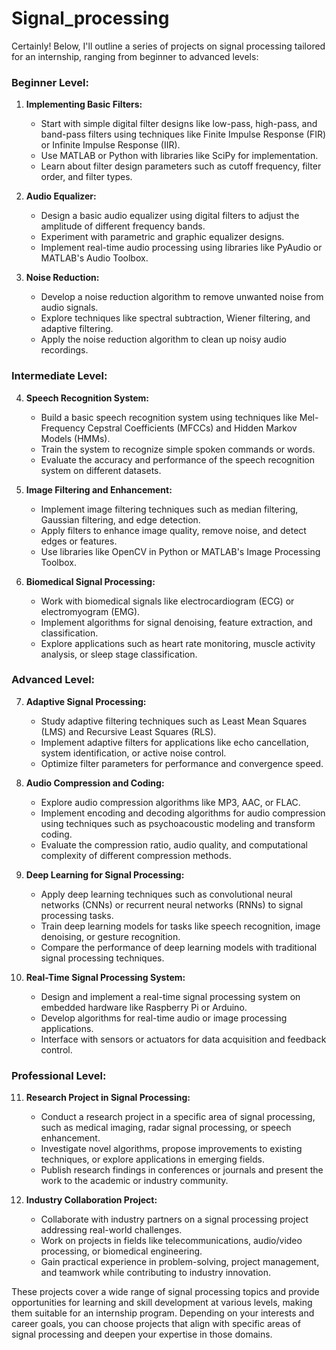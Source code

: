 # Signal_processing
Certainly! Below, I'll outline a series of projects on signal processing tailored for an internship, ranging from beginner to advanced levels:

### Beginner Level:

1. **Implementing Basic Filters:**
   - Start with simple digital filter designs like low-pass, high-pass, and band-pass filters using techniques like Finite Impulse Response (FIR) or Infinite Impulse Response (IIR).
   - Use MATLAB or Python with libraries like SciPy for implementation.
   - Learn about filter design parameters such as cutoff frequency, filter order, and filter types.

2. **Audio Equalizer:**
   - Design a basic audio equalizer using digital filters to adjust the amplitude of different frequency bands.
   - Experiment with parametric and graphic equalizer designs.
   - Implement real-time audio processing using libraries like PyAudio or MATLAB's Audio Toolbox.

3. **Noise Reduction:**
   - Develop a noise reduction algorithm to remove unwanted noise from audio signals.
   - Explore techniques like spectral subtraction, Wiener filtering, and adaptive filtering.
   - Apply the noise reduction algorithm to clean up noisy audio recordings.

### Intermediate Level:

4. **Speech Recognition System:**
   - Build a basic speech recognition system using techniques like Mel-Frequency Cepstral Coefficients (MFCCs) and Hidden Markov Models (HMMs).
   - Train the system to recognize simple spoken commands or words.
   - Evaluate the accuracy and performance of the speech recognition system on different datasets.

5. **Image Filtering and Enhancement:**
   - Implement image filtering techniques such as median filtering, Gaussian filtering, and edge detection.
   - Apply filters to enhance image quality, remove noise, and detect edges or features.
   - Use libraries like OpenCV in Python or MATLAB's Image Processing Toolbox.

6. **Biomedical Signal Processing:**
   - Work with biomedical signals like electrocardiogram (ECG) or electromyogram (EMG).
   - Implement algorithms for signal denoising, feature extraction, and classification.
   - Explore applications such as heart rate monitoring, muscle activity analysis, or sleep stage classification.

### Advanced Level:

7. **Adaptive Signal Processing:**
   - Study adaptive filtering techniques such as Least Mean Squares (LMS) and Recursive Least Squares (RLS).
   - Implement adaptive filters for applications like echo cancellation, system identification, or active noise control.
   - Optimize filter parameters for performance and convergence speed.

8. **Audio Compression and Coding:**
   - Explore audio compression algorithms like MP3, AAC, or FLAC.
   - Implement encoding and decoding algorithms for audio compression using techniques such as psychoacoustic modeling and transform coding.
   - Evaluate the compression ratio, audio quality, and computational complexity of different compression methods.

9. **Deep Learning for Signal Processing:**
   - Apply deep learning techniques such as convolutional neural networks (CNNs) or recurrent neural networks (RNNs) to signal processing tasks.
   - Train deep learning models for tasks like speech recognition, image denoising, or gesture recognition.
   - Compare the performance of deep learning models with traditional signal processing techniques.

10. **Real-Time Signal Processing System:**
    - Design and implement a real-time signal processing system on embedded hardware like Raspberry Pi or Arduino.
    - Develop algorithms for real-time audio or image processing applications.
    - Interface with sensors or actuators for data acquisition and feedback control.

### Professional Level:

11. **Research Project in Signal Processing:**
    - Conduct a research project in a specific area of signal processing, such as medical imaging, radar signal processing, or speech enhancement.
    - Investigate novel algorithms, propose improvements to existing techniques, or explore applications in emerging fields.
    - Publish research findings in conferences or journals and present the work to the academic or industry community.

12. **Industry Collaboration Project:**
    - Collaborate with industry partners on a signal processing project addressing real-world challenges.
    - Work on projects in fields like telecommunications, audio/video processing, or biomedical engineering.
    - Gain practical experience in problem-solving, project management, and teamwork while contributing to industry innovation.

These projects cover a wide range of signal processing topics and provide opportunities for learning and skill development at various levels, making them suitable for an internship program. Depending on your interests and career goals, you can choose projects that align with specific areas of signal processing and deepen your expertise in those domains.
